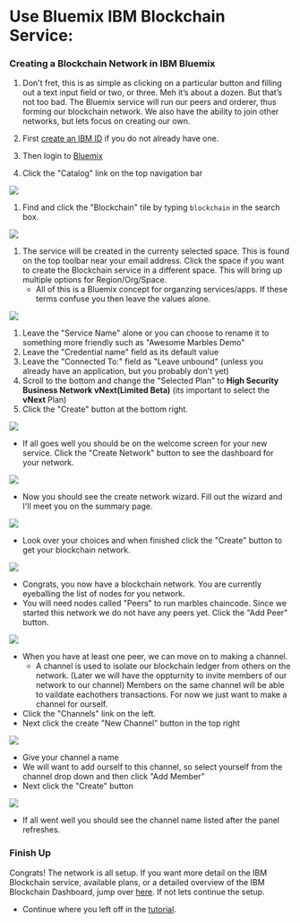 # Use Bluemix IBM Blockchain Service:

### Creating a Blockchain Network in IBM Bluemix
1. Don't fret, this is as simple as clicking on a particular button and filling out a text input field or two, or three. 
  Meh it’s about a dozen. 
  But that’s not too bad. 
  The Bluemix service will run our peers and orderer, thus forming our blockchain network. 
  We also have the ability to join other networks, but lets focus on creating our own. 

1. First [create an IBM ID](https://console.ng.bluemix.net/registration/) if you do not already have one.
1. Then login to [Bluemix](https://console.ng.bluemix.net)  
1. Click the "Catalog" link on the top navigation bar

![](/doc_images/bluemix_ibc1.png)

1. Find and click the "Blockchain" tile by typing `blockchain` in the search box.

![](/doc_images/bluemix_ibc2.png)

1. The service will be created in the currenty selected space. This is found on the top toolbar near your email address. Click the space if you want to create the Blockchain service in a different space. This will bring up multiple options for Region/Org/Space.
	- All of this is a Bluemix concept for organzing services/apps. If these terms confuse you then leave the values alone.

![](/doc_images/bluemix_ibc3.png)

1. Leave the "Service Name" alone or you can choose to rename it to something more friendly such as "Awesome Marbles Demo"
1. Leave the "Credential name" field as its default value
1. Leave the "Connected To:" field as "Leave unbound" (unless you already have an application, but you probably don't yet)
1. Scroll to the bottom and change the "Selected Plan" to **High Security Business Network vNext(Limited Beta)** (its important to select the **vNext** Plan)
1. Click the "Create" button at the bottom right.

![](/doc_images/1-welcome.PNG)

<a name ="get_credentials" ></a> 
- If all goes well you should be on the welcome screen for your new service. Click the "Create Network" button to see the dashboard for your network. 

![](/doc_images/2-create-wizard.PNG)

- Now you should see the create network wizard. Fill out the wizard and I'll meet you on the summary page.

![](/doc_images/3-create-summary.PNG)

- Look over your choices and when finished click the "Create" button to get your blockchain network.

![](/doc_images/4-resources-no-peers.PNG)

- Congrats, you now have a blockchain network. You are currently eyeballing the list of nodes for you network. 
- You will need nodes called "Peers" to run marbles chaincode.  Since we started this network we do not have any peers yet. Click the "Add Peer" button. 

![](/doc_images/5-after-added-peer.PNG)

- When you have at least one peer, we can move on to making a channel. 
	- A channel is used to isolate our blockchain ledger from others on the network.  (Later we will have the oppturnity to invite members of our network to our channel) Members on the same channel will be able to vaildate eachothers transactions. For now we just want to make a channel for ourself.
- Click the "Channels" link on the left.
- Next click the create "New Channel" button in the top right

![](/doc_images/7-create-channel.PNG)

- Give your channel a name
- We will want to add ourself to this channel, so select yourself from the channel drop down and then click "Add Member"
- Next click the "Create" button

![](/doc_images/8-created-channel.PNG)

- If all went well you should see the channel name listed after the panel refreshes.

### Finish Up
Congrats! The network is all setup. If you want more detail on the IBM Blockchain service, available plans, or a detailed overview of the IBM Blockchain Dashboard, jump over [here](https://console.ng.bluemix.net/docs/services/blockchain/index.html?pos=2). If not lets continue the setup. 

- Continue where you left off in the [tutorial](./tutorial_start_here.md#installchaincode).